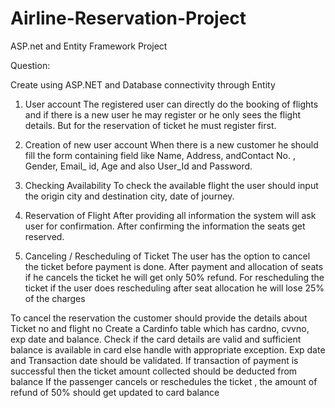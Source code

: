 # Airline-Reservation-Project
ASP.net and Entity Framework Project

Question:

Create using ASP.NET and Database connectivity through Entity 

1. User account
The registered user can directly do the booking of flights and if there is a new user he may register or he only sees the flight details. 
But for the reservation of ticket he must register first.

2. Creation of new user account
When there is a new customer he should fill the form containing field like Name, Address, andContact No. , Gender, Email_ id, Age and also User_Id and Password.

3. Checking Availability
To check the available flight the user should input the origin city and destination city, date of  journey.

4. Reservation of Flight
After providing all information the system will ask user for confirmation. After confirming the information the seats get reserved.

5. Canceling / Rescheduling of Ticket
The user has the option to cancel the ticket before payment is done.
After payment and allocation of seats if he cancels the ticket he will get only 50% refund.
For rescheduling the ticket if the user does rescheduling after seat allocation he will lose 25% of the charges

To cancel the reservation the customer should provide the details about Ticket no and flight no
Create a Cardinfo table which has cardno, cvvno, exp date and balance. Check if the card details are valid and sufficient balance is available in card else handle with appropriate exception. Exp date and Transaction date should be validated. If transaction of payment is successful then the ticket  amount  collected should be deducted from balance
If the passenger cancels or reschedules the ticket , the amount of refund of 50% should get updated to card  balance

